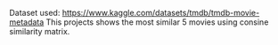Dataset used: https://www.kaggle.com/datasets/tmdb/tmdb-movie-metadata
This projects shows the most similar 5 movies using consine similarity matrix.
